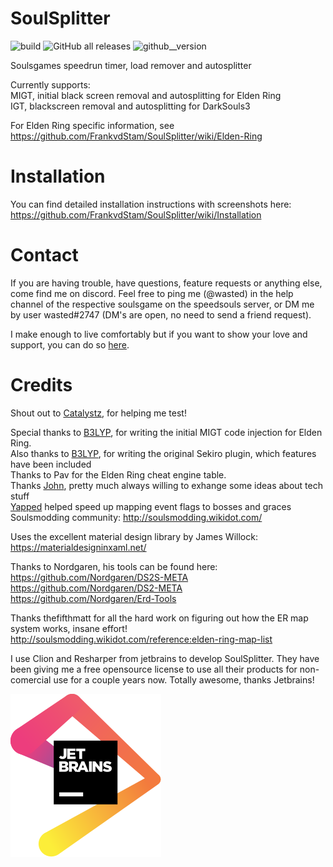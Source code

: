 # SoulSplitter

![build](https://github.com/FrankvdStam/SoulSplitter/actions/workflows/build.yml/badge.svg) ![GitHub all releases](https://img.shields.io/github/downloads/FrankvdStam/SoulSplitter/total) ![github__version](https://img.shields.io/github/v/release/FrankvdStam/SoulSplitter)

Soulsgames speedrun timer, load remover and autosplitter  

Currently supports:   
MIGT, initial black screen removal and autosplitting for Elden Ring  
IGT, blackscreen removal and autosplitting for DarkSouls3


For Elden Ring specific information, see https://github.com/FrankvdStam/SoulSplitter/wiki/Elden-Ring


# Installation
You can find detailed installation instructions with screenshots here: https://github.com/FrankvdStam/SoulSplitter/wiki/Installation

# Contact
If you are having trouble, have questions, feature requests or anything else, come find me on discord. Feel free to ping me (@wasted) in the help channel of the respective soulsgame on the speedsouls server, or DM me by user wasted#2747 (DM's are open, no need to send a friend request).

I make enough to live comfortably but if you want to show your love and support, you can do so [here](https://ko-fi.com/wasted1). 

# Credits

Shout out to [Catalystz](https://www.twitch.tv/catalystz), for helping me test!

Special thanks to [B3LYP](https://github.com/pawREP), for writing the initial MIGT code injection for Elden Ring.  
Also thanks to [B3LYP](https://github.com/pawREP), for writing the original Sekiro plugin, which features have been included    
Thanks to Pav for the Elden Ring cheat engine table.  
Thanks [John](https://github.com/veeenu), pretty much always willing to exhange some ideas about tech stuff  
[Yapped](https://github.com/vawser/Yapped-Rune-Bear) helped speed up mapping event flags to bosses and graces  
Soulsmodding community: http://soulsmodding.wikidot.com/  

Uses the excellent material design library by James Willock: https://materialdesigninxaml.net/

Thanks to Nordgaren, his tools can be found here:  
https://github.com/Nordgaren/DS2S-META  
https://github.com/Nordgaren/DS2-META  
https://github.com/Nordgaren/Erd-Tools  

Thanks thefifthmatt for all the hard work on figuring out how the ER map system works, insane effort! http://soulsmodding.wikidot.com/reference:elden-ring-map-list

I use Clion and Resharper from jetbrains to develop SoulSplitter. They have been giving me a free opensource license to use all their products for non-comercial use for a couple years now. Totally awesome, thanks Jetbrains!  

[![Alt jetbrainslogo](./jetbrains/jetbrains.svg)](https://www.jetbrains.com/?from=SoulSplitter)



